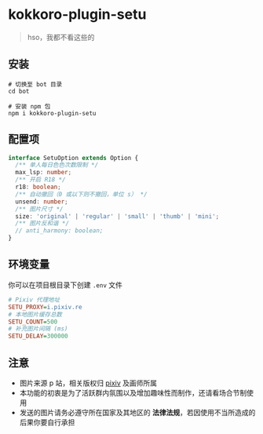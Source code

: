 # kokkoro-plugin-setu

> hso，我都不看这些的

## 安装

```shell
# 切换至 bot 目录
cd bot

# 安装 npm 包
npm i kokkoro-plugin-setu
```

## 配置项

```typescript
interface SetuOption extends Option {
  /** 单人每日色色次数限制 */
  max_lsp: number;
  /** 开启 R18 */
  r18: boolean;
  /** 自动撤回（0 或以下则不撤回，单位 s） */
  unsend: number;
  /** 图片尺寸 */
  size: 'original' | 'regular' | 'small' | 'thumb' | 'mini';
  /** 图片反和谐 */
  // anti_harmony: boolean;
}
```

## 环境变量

你可以在项目根目录下创建 `.env` 文件

```ini
# Pixiv 代理地址
SETU_PROXY=i.pixiv.re
# 本地图片缓存总数
SETU_COUNT=500
# 补充图片间隔 (ms)
SETU_DELAY=300000
```

## 注意

- 图片来源 p 站，相关版权归 [pixiv](https://www.pixiv.net/) 及画师所属
- 本功能的初衷是为了活跃群内氛围以及增加趣味性而制作，还请看场合节制使用
- 发送的图片请务必遵守所在国家及其地区的 **法律法规**，若因使用不当所造成的后果你要自行承担

